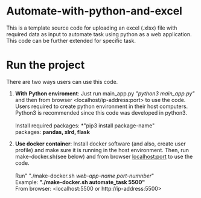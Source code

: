 # Automate-with-python-and-excel

This is a template source code for uploading an excel (.xlsx) file with required data as input to automate task using python as a web application. This code can be further extended for specific task. 

# Run the project

There are two ways users can use this code.

1. **With Python enviroment**: Just run main_app.py *"python3 main_app.py"* and then from browser <localhost/ip-address:port> to use the code. 
Users required to create python environment in their host computers. Python3 is recommended since this code was developed in python3. 
<br><br>Install required packages: *"pip3 install package-name"
<br>  packages: **pandas, xlrd, flask**
 
2. **Use docker container**: Install docker software (and also, create user profile) and make sure it is running in the host environment. Then, run make-docker.sh(see below) and from browser <localhost:port> to use the code.
 <br><br> Run" "./make-docker.sh *web-app-name* *port-numnber*"
<br> Example: **"./make-docker.sh automate_task 5500"**
  <br> From browser: <localhost:5500 or http://ip-address:5500>
